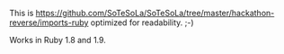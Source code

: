 This is https://github.com/SoTeSoLa/SoTeSoLa/tree/master/hackathon-reverse/imports-ruby optimized for readability. ;-)

Works in Ruby 1.8 and 1.9.
